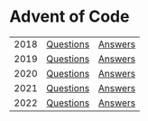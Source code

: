 # Advent of Code
<table>
  <tbody>
    <tr>
      <td>2018</td>
      <td><a href="https://adventofcode.com/2018">Questions</a></td>
      <td><a href="https://github.com/anniebryan/advent-of-code/tree/master/2018">Answers</a></td>
    </tr>
    <tr>
      <td>2019</td>
      <td><a href="https://adventofcode.com/2019">Questions</a></td>
      <td><a href="https://github.com/anniebryan/advent-of-code/tree/master/2019">Answers</a></td>
    </tr>
    <tr>
      <td>2020</td>
      <td><a href="https://adventofcode.com/2020">Questions</a></td>
      <td><a href="https://github.com/anniebryan/advent-of-code/tree/master/2020">Answers</a></td>
    </tr>
    <tr>
      <td>2021</td>
      <td><a href="https://adventofcode.com/2021">Questions</a></td>
      <td><a href="https://github.com/anniebryan/advent-of-code/tree/master/2021">Answers</a></td>
    </tr>
    <tr>
      <td>2022</td>
      <td><a href="https://adventofcode.com/2022">Questions</a></td>
      <td><a href="https://github.com/anniebryan/advent-of-code/tree/master/2022">Answers</a></td>
    </tr>
  </tbody>
</table>
